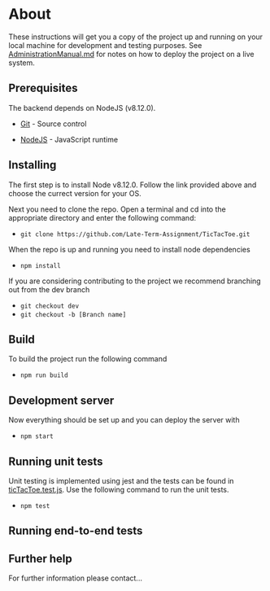 # About

These instructions will get you a copy of the project up and running on your local machine for development and testing purposes. See [AdministrationManual.md](./AdministrationManual.md) for notes on how to deploy the project on a live system.

## Prerequisites

The backend depends on NodeJS (v8.12.0). 

* [Git](https://git-scm.com/book/en/v2/Getting-Started-Installing-Git) - Source control

* [NodeJS](https://nodejs.org/en/download/) - JavaScript runtime

## Installing

The first step is to install Node v8.12.0. Follow the link provided above and choose the currect version for your OS.

Next you need to clone the repo. Open a terminal and cd into the appropriate directory and enter the following command:
* `git clone https://github.com/Late-Term-Assignment/TicTacToe.git`

When the repo is up and running you need to install node dependencies
* `npm install`

If you are considering contributing to the project we recommend branching out from the dev branch
* `git checkout dev`
* `git checkout -b [Branch name]`

## Build

To build the project run the following command
* `npm run build`

## Development server

Now everything should be set up and you can deploy the server with
* `npm start`

## Running unit tests

Unit testing is implemented using jest and the tests can be found in [ticTacToe.test.js](../src/logic/ticTacToe.test.js). 
Use the following command to run the unit tests.
* `npm test`

## Running end-to-end tests


## Further help
For further information please contact...